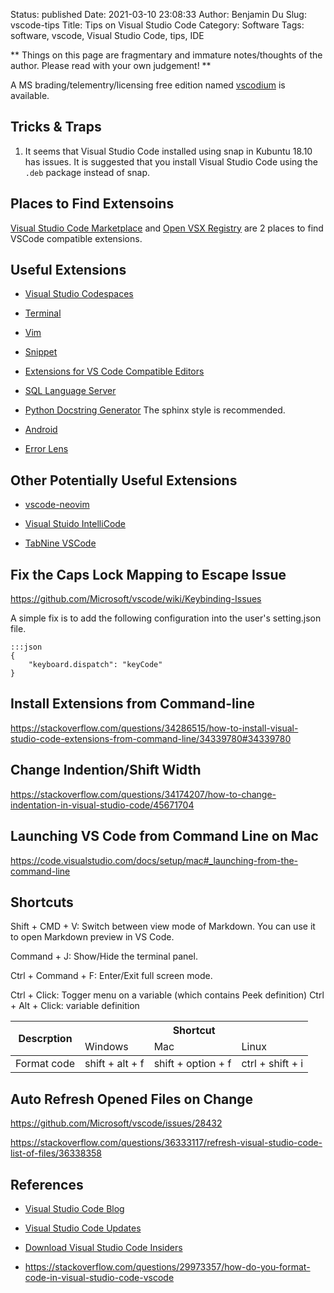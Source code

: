 Status: published
Date: 2021-03-10 23:08:33
Author: Benjamin Du
Slug: vscode-tips
Title: Tips on Visual Studio Code
Category: Software
Tags: software, vscode, Visual Studio Code, tips, IDE

**
Things on this page are fragmentary and immature notes/thoughts of the author.
Please read with your own judgement!
**

A MS brading/telementry/licensing free edition named 
[vscodium](https://github.com/VSCodium/vscodium)
is available.

## Tricks & Traps

1. It seems that Visual Studio Code installed using snap in Kubuntu 18.10 has issues.
    It is suggested that you install Visual Studio Code using the `.deb` package instead of snap.

## Places to Find Extensoins 

[Visual Studio Code Marketplace](https://marketplace.visualstudio.com/vscode)
and
[Open VSX Registry](https://open-vsx.org/)
are 2 places to find VSCode compatible extensions.

## Useful Extensions

- [Visual Studio Codespaces](https://marketplace.visualstudio.com/items?itemName=ms-vsonline.vsonline)

- [Terminal](https://marketplace.visualstudio.com/items?itemName=formulahendry.terminal)

- [Vim](https://marketplace.visualstudio.com/items?itemName=vscodevim.vim)

- [Snippet](https://marketplace.visualstudio.com/items?itemName=vscode-snippet.Snippet)

- [Extensions for VS Code Compatible Editors](https://open-vsx.org/)

- [SQL Language Server](https://marketplace.visualstudio.com/items?itemName=joe-re.sql-language-server)

- [Python Docstring Generator](https://marketplace.visualstudio.com/items?itemName=njpwerner.autodocstring)
    The sphinx style is recommended.

- [Android](https://marketplace.visualstudio.com/items?itemName=adelphes.android-dev-ext)

- [Error Lens](https://marketplace.visualstudio.com/items?itemName=usernamehw.errorlens)

## Other Potentially Useful Extensions

- [vscode-neovim](https://marketplace.visualstudio.com/items?itemName=asvetliakov.vscode-neovim)

- [Visual Stuido IntelliCode](https://marketplace.visualstudio.com/items?itemName=VisualStudioExptTeam.vscodeintellicode)

- [TabNine VSCode](https://marketplace.visualstudio.com/items?itemName=TabNine.tabnine-vscode)

## Fix the Caps Lock Mapping to Escape Issue

https://github.com/Microsoft/vscode/wiki/Keybinding-Issues

A simple fix is to add the following configuration into the user's setting.json file.

    :::json
    {
        "keyboard.dispatch": "keyCode"
    }

## Install Extensions from Command-line

https://stackoverflow.com/questions/34286515/how-to-install-visual-studio-code-extensions-from-command-line/34339780#34339780

## Change Indention/Shift Width

https://stackoverflow.com/questions/34174207/how-to-change-indentation-in-visual-studio-code/45671704

## Launching VS Code from Command Line on Mac

https://code.visualstudio.com/docs/setup/mac#_launching-from-the-command-line

## Shortcuts

Shift + CMD + V: Switch between view mode of Markdown. You can use it to open Markdown preview in VS Code.

Command + J: Show/Hide the terminal panel.

Ctrl + Command + F: Enter/Exit full screen mode.

Ctrl + Click: Togger menu on a variable (which contains Peek definition)
Ctrl + Alt + Click: variable definition

<table class="tg">
<thead>
  <tr>
    <th class="tg-0lax" rowspan="2">Descrption</th>
    <th class="tg-0lax" colspan="3">Shortcut</th>
  </tr>
  <tr>
    <td class="tg-0lax">Windows</td>
    <td class="tg-0lax">Mac</td>
    <td class="tg-0lax">Linux</td>
  </tr>
</thead>
<tbody>
  <tr>
    <td class="tg-0lax">Format code</td>
    <td class="tg-0lax">shift + alt + f</td>
    <td class="tg-0lax">shift + option + f</td>
    <td class="tg-0lax">ctrl + shift + i</td>
  </tr>
</tbody>
</table>

## Auto Refresh Opened Files on Change

https://github.com/Microsoft/vscode/issues/28432

https://stackoverflow.com/questions/36333117/refresh-visual-studio-code-list-of-files/36338358

## References

- [Visual Studio Code Blog](https://code.visualstudio.com/blogs/2019/05/02/remote-development)

- [Visual Studio Code Updates](https://code.visualstudio.com/updates/)

- [Download Visual Studio Code Insiders](https://code.visualstudio.com/insiders/)

- https://stackoverflow.com/questions/29973357/how-do-you-format-code-in-visual-studio-code-vscode
